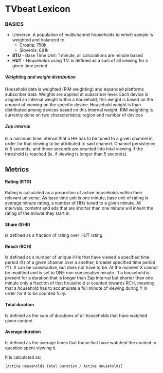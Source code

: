 # TVbeat Lexicon

### BASICS

+ Universe: A population of multichannel households to which sample is weighted and balanced to.
  + Croatia: 750k
  + Slovenia: 691k
+ **BTU** - Base Time Unit: 1 minute, all calculations are minute based
+ **HUT** - Households using TV: is defined as a sum of all viewing for a given time period

##### Weighting and weight distribution

Household data is weighted (RIM weighting) and expanded platforms subscriber data.
Weights are applied at subscriber level. Each device is asigned an internal
weight within a household, this weight is based on the amount of viewing
on the specific device. Household weight is than distributed among devices
based on this internal weight. RIM weighting is currently done on two
characteristics: region and number of devices

##### Zap interval
Is a minimum time interval that a HH has to be tuned to a given channel in
order for that viewing to be attributed to said channel. Channel
persistence is 5 seconds, and these seconds are counted into total viewing
if the threshold is reached (ie. if viewing is longer than 5 seconds).

## Metrics

#### Rating (RTG)
Rating is calculated as a proportion of active households within their
relevant universe. As base time unit is one minute, base unit of rating is average minute
rating, a number of HHs tuned to a given minute. All intervals, contetnt and ads that are shorter than one minute will inherit the rating of the minute they start in.

#### Share (SHR)
Is defined as a fraction of rating over HUT rating.

#### Reach (RCH)
Is defined as a number of unique HHs that have viewed a specified time
period (X) of a given channel over a another, broader specified time period
(Y). X can be consecutive, but does not have to be. At the moment X cannot
be modified and is set to ONE non consecutive minute. If a household is present for a duration that is longer than Zap interval but shorter than one minute only a fraction of that household si counted towards RCH, meaning that a household has to accumulate a full minute of viewing during Y in order for it to be counted fully.

#### Total duration
Is defined as the sum of durations of all households that have watched
given content

#### Average duration
Is defined as the average times that those that have watched the content in
question spent viewing it. 

It is calculated as:
```
[Active Households Total Duration / Active Households]
```
